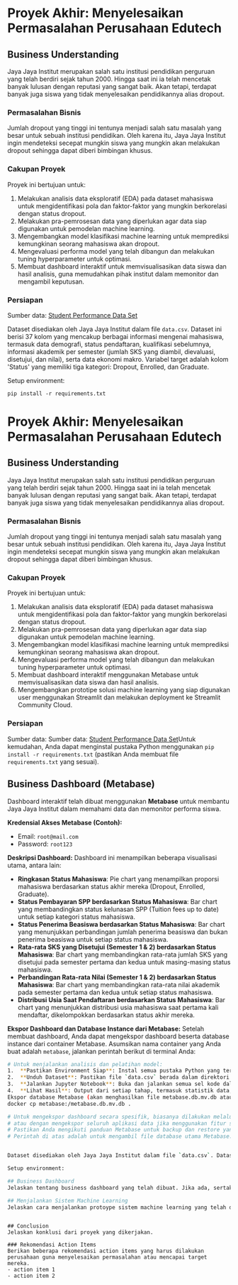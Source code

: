 # Proyek Akhir: Menyelesaikan Permasalahan Perusahaan Edutech

## Business Understanding
Jaya Jaya Institut merupakan salah satu institusi pendidikan perguruan yang telah berdiri sejak tahun 2000. Hingga saat ini ia telah mencetak banyak lulusan dengan reputasi yang sangat baik. Akan tetapi, terdapat banyak juga siswa yang tidak menyelesaikan pendidikannya alias dropout.

### Permasalahan Bisnis
Jumlah dropout yang tinggi ini tentunya menjadi salah satu masalah yang besar untuk sebuah institusi pendidikan. Oleh karena itu, Jaya Jaya Institut ingin mendeteksi secepat mungkin siswa yang mungkin akan melakukan dropout sehingga dapat diberi bimbingan khusus.

### Cakupan Proyek
Proyek ini bertujuan untuk:
1.  Melakukan analisis data eksploratif (EDA) pada dataset mahasiswa untuk mengidentifikasi pola dan faktor-faktor yang mungkin berkorelasi dengan status dropout.
2.  Melakukan pra-pemrosesan data yang diperlukan agar data siap digunakan untuk pemodelan machine learning.
3.  Mengembangkan model klasifikasi machine learning untuk memprediksi kemungkinan seorang mahasiswa akan dropout.
4.  Mengevaluasi performa model yang telah dibangun dan melakukan tuning hyperparameter untuk optimasi.
5.  Membuat dashboard interaktif untuk memvisualisasikan data siswa dan hasil analisis, guna memudahkan pihak institut dalam memonitor dan mengambil keputusan.

### Persiapan

Sumber data: [Student Performance Data Set](https://github.com/dicodingacademy/dicoding_dataset/blob/main/students_performance/data.csv)

Dataset disediakan oleh Jaya Jaya Institut dalam file `data.csv`. Dataset ini berisi 37 kolom yang mencakup berbagai informasi mengenai mahasiswa, termasuk data demografi, status pendaftaran, kualifikasi sebelumnya, informasi akademik per semester (jumlah SKS yang diambil, dievaluasi, disetujui, dan nilai), serta data ekonomi makro. Variabel target adalah kolom 'Status' yang memiliki tiga kategori: Dropout, Enrolled, dan Graduate.

Setup environment:

```
pip install -r requirements.txt
```
# Proyek Akhir: Menyelesaikan Permasalahan Perusahaan Edutech

## Business Understanding
Jaya Jaya Institut merupakan salah satu institusi pendidikan perguruan yang telah berdiri sejak tahun 2000. Hingga saat ini ia telah mencetak banyak lulusan dengan reputasi yang sangat baik. Akan tetapi, terdapat banyak juga siswa yang tidak menyelesaikan pendidikannya alias dropout.

### Permasalahan Bisnis
Jumlah dropout yang tinggi ini tentunya menjadi salah satu masalah yang besar untuk sebuah institusi pendidikan. Oleh karena itu, Jaya Jaya Institut ingin mendeteksi secepat mungkin siswa yang mungkin akan melakukan dropout sehingga dapat diberi bimbingan khusus.

### Cakupan Proyek
Proyek ini bertujuan untuk:
1.  Melakukan analisis data eksploratif (EDA) pada dataset mahasiswa untuk mengidentifikasi pola dan faktor-faktor yang mungkin berkorelasi dengan status dropout.
2.  Melakukan pra-pemrosesan data yang diperlukan agar data siap digunakan untuk pemodelan machine learning.
3.  Mengembangkan model klasifikasi machine learning untuk memprediksi kemungkinan seorang mahasiswa akan dropout.
4.  Mengevaluasi performa model yang telah dibangun dan melakukan tuning hyperparameter untuk optimasi.
5.  Membuat dashboard interaktif menggunakan Metabase untuk memvisualisasikan data siswa dan hasil analisis.
6.  Mengembangkan prototipe solusi machine learning yang siap digunakan user menggunakan Streamlit dan melakukan deployment ke Streamlit Community Cloud.

### Persiapan

Sumber data: Sumber data: [Student Performance Data Set](https://github.com/dicodingacademy/dicoding_dataset/blob/main/students_performance/data.csv)Untuk kemudahan, Anda dapat menginstal pustaka Python menggunakan `pip install -r requirements.txt` (pastikan Anda membuat file `requirements.txt` yang sesuai).

## Business Dashboard (Metabase)
Dashboard interaktif telah dibuat menggunakan **Metabase** untuk membantu Jaya Jaya Institut dalam memahami data dan memonitor performa siswa.

**Kredensial Akses Metabase (Contoh):**
*   Email: `root@mail.com`
*   Password: `root123`

**Deskripsi Dashboard:**
Dashboard ini menampilkan beberapa visualisasi utama, antara lain:
-   **Ringkasan Status Mahasiswa**: Pie chart yang menampilkan proporsi mahasiswa berdasarkan status akhir mereka (Dropout, Enrolled, Graduate).
-   **Status Pembayaran SPP berdasarkan Status Mahasiswa**: Bar chart yang membandingkan status kelunasan SPP (Tuition fees up to date) untuk setiap kategori status mahasiswa.
-   **Status Penerima Beasiswa berdasarkan Status Mahasiswa**: Bar chart yang menunjukkan perbandingan jumlah penerima beasiswa dan bukan penerima beasiswa untuk setiap status mahasiswa.
-   **Rata-rata SKS yang Disetujui (Semester 1 & 2) berdasarkan Status Mahasiswa**: Bar chart yang membandingkan rata-rata jumlah SKS yang disetujui pada semester pertama dan kedua untuk masing-masing status mahasiswa.
-   **Perbandingan Rata-rata Nilai (Semester 1 & 2) berdasarkan Status Mahasiswa**: Bar chart yang membandingkan rata-rata nilai akademik pada semester pertama dan kedua untuk setiap status mahasiswa.
-   **Distribusi Usia Saat Pendaftaran berdasarkan Status Mahasiswa**: Bar chart yang menunjukkan distribusi usia mahasiswa saat pertama kali mendaftar, dikelompokkan berdasarkan status akhir mereka.


**Ekspor Dashboard dan Database Instance dari Metabase:**
Setelah membuat dashboard, Anda dapat mengekspor dashboard beserta database instance dari container Metabase. Asumsikan nama container yang Anda buat adalah `metabase`, jalankan perintah berikut di terminal Anda:
```bash
# Untuk menjalankan analisis dan pelatihan model:
1.  **Pastikan Environment Siap**: Instal semua pustaka Python yang tercantum di bagian "Setup environment".
2.  **Unduh Dataset**: Pastikan file `data.csv` berada dalam direktori yang sama dengan file notebook `notebook.ipynb`.
3.  **Jalankan Jupyter Notebook**: Buka dan jalankan semua sel kode dalam file `notebook.ipynb`. Ini akan melakukan proses dari pemuatan data, pra-pemrosesan, pelatihan model, hingga evaluasi.
4.  **Lihat Hasil**: Output dari setiap tahap, termasuk statistik data, visualisasi, metrik evaluasi model, dan fitur penting akan ditampilkan langsung di dalam notebook.
Ekspor database Metabase (akan menghasilkan file metabase.db.mv.db atau serupa)
docker cp metabase:/metabase.db.mv.db .

# Untuk mengekspor dashboard secara spesifik, biasanya dilakukan melalui antarmuka Metabase
# atau dengan mengekspor seluruh aplikasi data jika menggunakan fitur serialisasi.
# Pastikan Anda mengikuti panduan Metabase untuk backup dan restore yang paling sesuai.
# Perintah di atas adalah untuk mengambil file database utama Metabase.


Dataset disediakan oleh Jaya Jaya Institut dalam file `data.csv`. Dataset ini berisi 37 kolom yang mencakup berbagai informasi mengenai mahasiswa, termasuk data demografi, status pendaftaran, kualifikasi sebelumnya, informasi akademik per semester (jumlah SKS yang diambil, dievaluasi, disetujui, dan nilai), serta data ekonomi makro. Variabel target adalah kolom 'Status' yang memiliki tiga kategori: Dropout, Enrolled, dan Graduate.

Setup environment:

## Business Dashboard
Jelaskan tentang business dashboard yang telah dibuat. Jika ada, sertakan juga link untuk mengakses dashboard tersebut.

## Menjalankan Sistem Machine Learning
Jelaskan cara menjalankan protoype sistem machine learning yang telah dibuat. Selain itu, sertakan juga link untuk mengakses prototype tersebut.

```

```

## Conclusion
Jelaskan konklusi dari proyek yang dikerjakan.

### Rekomendasi Action Items
Berikan beberapa rekomendasi action items yang harus dilakukan perusahaan guna menyelesaikan permasalahan atau mencapai target mereka.
- action item 1
- action item 2
